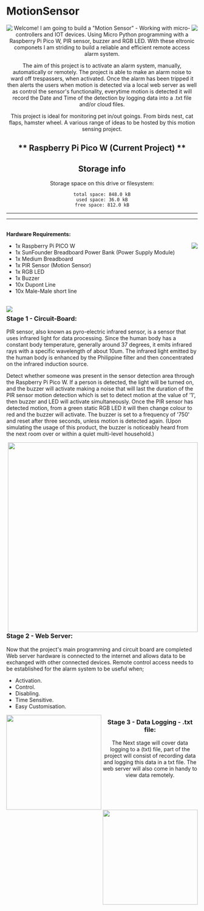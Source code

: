 # MotionSensor

<div align="center">
<img align="left" src="https://media.tenor.com/lJ3nu6akejIAAAAM/smoke-alarms-market.gif" />
<img align="right" src="https://media.tenor.com/lJ3nu6akejIAAAAM/smoke-alarms-market.gif" />

Welcome! I am going to build a "Motion Sensor" - Working with micro-controllers and IOT devices.
Using Micro Python programming with a Raspberry Pi Pico W, PIR sensor, buzzer and RGB LED. With these eltronic componets I am striding to build a reliable and efficient remote access alarm system.

The aim of this project is to activate an alarm system, manually, automatically or remotely. The project is able to make an alarm noise to ward off trespassers, when activated. Once the alarm has been tripped it then alerts the users when motion is detected via a local web server as well as control the sensor's functionality, everytime motion is detected it will record the Date and Time of the detection by logging data into a .txt file and/or cloud files.

This project is ideal for monitoring pet in/out goings. From birds nest, cat flaps, hamster wheel. A various range of ideas to be hosted by this motion sensing project.

** Raspberry Pi Pico W (Current Project) **
---------------------------
Storage info
---------------------------
Storage space on this drive or filesystem:

    total space: 848.0 kB
    used space: 36.0 kB
    free space: 812.0 kB

---------------------------
---------------------------
</div>
<br>
<b>Hardware Requirements:</b>
<ul>
<img align="right" src="https://blogger.googleusercontent.com/img/b/R29vZ2xl/AVvXsEgjEnWJpbTcO-sJU5no65Hrhvb4nkBJPfLrqPnocyUqgjDbI73hE74UMNqy5RkIO4IWcttuTFEcr4PioLZhNf9JE50XHHg3YCdjNhM94x7bXTJdWXWuA8R8c9hs3XvNW5az2hNb2ptnDw/s1600/pilogo.gif" />
  <li>1x Raspberry Pi PICO W</li>
  <li>1x SunFounder Breadboard Power Bank (Power Supply Module)</li>
  <li>1x Medium Breadboard</li>
  <li>1x PIR Sensor (Motion Sensor)</li>
  <li>1x RGB LED</li>
  <li>1x Buzzer</li>
  <li>10x Dupont Line</li>
  <li>10x Male-Male short line</li>
</ul>
<br>

<img align="left" src="https://www.diyprojectslab.com/wp-content/uploads/2022/11/Raspberry-pi-pico-W-Led-blinking.gif" />
<div align="left">
<h3><b>Stage 1 - Circuit-Board:</b></h3>
<p>PIR sensor, also known as pyro-electric infrared sensor, is a sensor that uses infrared light for data
processing. Since the human body has a constant body temperature, generally around 37 degrees, it
emits infrared rays with a specific wavelength of about 10um. The infrared light emitted by the human
body is enhanced by the Philippine filter and then concentrated on the infrared induction source.</p>

<p>Detect whether someone was present in the sensor detection area through the Raspberry Pi Pico W.
If a person is detected, the light will be turned on, and the buzzer will activate making a noise that will last the duration
of the PIR sensor motion detection which is set to detect motion at the value of '1', then buzzer and LED will activate simultaneously.
Once the PIR sensor has detected motion, from a green static RGB LED it will then change colour to red and the buzzer will activate.
The buzzer is set to a frequency of '750' and reset after three seconds, unless motion is detected again.
(Upon simulating the usage of this product, the buzzer is noticeably heard from the next room over or within a quiet multi-level household.)</p>
</div>

<img width=500 align="right" src="https://how2electronics.com/wp-content/uploads/2022/11/Pi-Pico-W-Webserver-MicroPython.jpg" />
<div align="left">
<h3><b>Stage 2 - Web Server:</b></h3>
<p>Now that the project's main programming and circuit board are completed
  Web server hardware is connected to the internet and allows data to be exchanged with other connected devices.
  Remote control access needs to be established for the alarm system to be useful when;
  <ul>
    <li>Activation.</li>
    <li>Control.</li>
    <li>Disabling.</li>
    <li>Time Sensitive.</li>
    <li>Easy Customisation.</li>
  </ul>
</p>
</div>

<img width=250  height=250 align="left" src="https://i.pinimg.com/originals/fb/68/41/fb6841b5b9701782a9dd24bd6702da5a.gif"/>
<img width=250  height=250 align="right" src="https://i.pinimg.com/originals/a2/b4/ae/a2b4ae4ebabcd10ff10a1581366f6df2.gif"/>
<div align="center">
<h3><b> Stage 3 - Data Logging - .txt file:</b></h3>
<p> The Next stage will cover data logging to a (txt) file,
  part of the project will consist of recording data and logging this data in a txt file.
  The web server will also come in handy to view data remotely.
</p>
</div>
<br>
